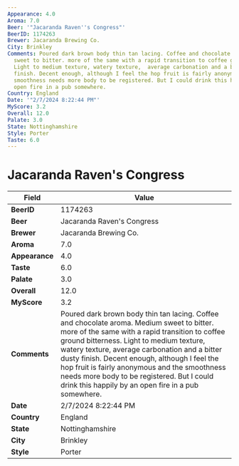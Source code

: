 ```yaml
---
Appearance: 4.0
Aroma: 7.0
Beer: '"Jacaranda Raven''s Congress"'
BeerID: 1174263
Brewer: Jacaranda Brewing Co.
City: Brinkley
Comments: Poured dark brown body thin tan lacing. Coffee and chocolate aroma. Medium
  sweet to bitter. more of the same with a rapid transition to coffee ground bitterness.
  Light to medium texture, watery texture,  average carbonation and a bitter dusty
  finish. Decent enough, although I feel the hop fruit is fairly anonymous and the
  smoothness needs more body to be registered. But I could drink this happily by an
  open fire in a pub somewhere.
Country: England
Date: '"2/7/2024 8:22:44 PM"'
MyScore: 3.2
Overall: 12.0
Palate: 3.0
State: Nottinghamshire
Style: Porter
Taste: 6.0
---
```


# Jacaranda Raven's Congress

| Field         | Value |
|---------------|-------|
| **BeerID** | 1174263 |
| **Beer** | Jacaranda Raven's Congress |
| **Brewer** | Jacaranda Brewing Co. |
| **Aroma** | 7.0 |
| **Appearance** | 4.0 |
| **Taste** | 6.0 |
| **Palate** | 3.0 |
| **Overall** | 12.0 |
| **MyScore** | 3.2 |
| **Comments** | Poured dark brown body thin tan lacing. Coffee and chocolate aroma. Medium sweet to bitter. more of the same with a rapid transition to coffee ground bitterness. Light to medium texture, watery texture,  average carbonation and a bitter dusty finish. Decent enough, although I feel the hop fruit is fairly anonymous and the smoothness needs more body to be registered. But I could drink this happily by an open fire in a pub somewhere. |
| **Date** | 2/7/2024 8:22:44 PM |
| **Country** | England |
| **State** | Nottinghamshire |
| **City** | Brinkley |
| **Style** | Porter |
